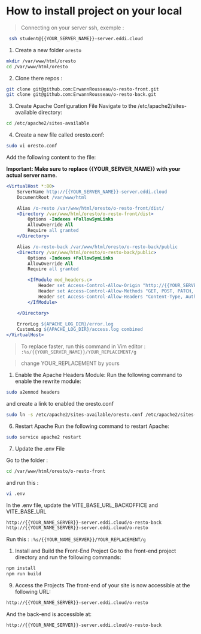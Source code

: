 # How to install project on your local

> Connecting on your server ssh, exemple :

```bash
 ssh student@{{YOUR_SERVER_NAME}}-server.eddi.cloud
```

1. Create a new folder `oresto`

```bash
mkdir /var/www/html/oresto
cd /var/www/html/oresto
```

2. Clone there repos :

```bash
git clone git@github.com:ErwannRousseau/o-resto-front.git
git clone git@github.com:ErwannRousseau/o-resto-back.git
```

3. Create Apache Configuration File
   Navigate to the /etc/apache2/sites-available directory:

```bash
cd /etc/apache2/sites-available
```

4. Create a new file called oresto.conf:

```bash
sudo vi oresto.conf
```

Add the following content to the file:

**Important: Make sure to replace {{YOUR_SERVER_NAME}} with your actual server name.**

```apache
<VirtualHost *:80>
    ServerName http://{{YOUR_SERVER_NAME}}-server.eddi.cloud
    DocumentRoot /var/www/html

    Alias /o-resto /var/www/html/oresto/o-resto-front/dist/
    <Directory /var/www/html/oresto/o-resto-front/dist>
        Options -Indexes +FollowSymLinks
        AllowOverride All
        Require all granted
    </Directory>

    Alias /o-resto-back /var/www/html/oresto/o-resto-back/public
    <Directory /var/www/html/oresto/o-resto-back/public>
        Options -Indexes +FollowSymLinks
        AllowOverride All
        Require all granted

        <IfModule mod_headers.c>
            Header set Access-Control-Allow-Origin "http://{{YOUR_SERVER_NAME}}-server.eddi.cloud"
            Header set Access-Control-Allow-Methods "GET, POST, PATCH, DELETE, PUT"
            Header set Access-Control-Allow-Headers "Content-Type, Authorization"
        </IfModule>

    </Directory>

    ErrorLog ${APACHE_LOG_DIR}/error.log
    CustomLog ${APACHE_LOG_DIR}/access.log combined
</VirtualHost>
```

> To replace faster, run this command in Vim editor :
> `:%s/{{YOUR_SERVER_NAME}}/YOUR_REPLACEMENT/g`

> change YOUR_REPLACEMENT by yours

1. Enable the Apache Headers Module:
   Run the following command to enable the rewrite module:

```bash
sudo a2enmod headers
```
and create a link to enabled the oresto.conf
```bash
sudo ln -s /etc/apache2/sites-available/oresto.conf /etc/apache2/sites-enabled/
```

6. Restart Apache
   Run the following command to restart Apache:

```bash
sudo service apache2 restart
```

7. Update the .env File

Go to the folder :

```bash
cd /var/www/html/oresto/o-resto-front
```

and run this :

```bash
vi .env
```

In the .env file, update the VITE_BASE_URL_BACKOFFICE and VITE_BASE_URL

```bash
http://{{YOUR_NAME_SERVER}}-server.eddi.cloud/o-resto-back
http://{{YOUR_NAME_SERVER}}-server.eddi.cloud/o-resto
```

Run this :
`:%s/{{YOUR_NAME_SERVER}}/YOUR_REPLACEMENT/g`

1. Install and Build the Front-End Project
   Go to the front-end project directory and run the following commands:

```bash
npm install
npm run build
```

9. Access the Projects
   The front-end of your site is now accessible at the following URL:

```bash
http://{{YOUR_NAME_SERVER}}-server.eddi.cloud/o-resto
```

And the back-end is accessible at:

```bash
http://{{YOUR_NAME_SERVER}}-server.eddi.cloud/o-resto-back
```
